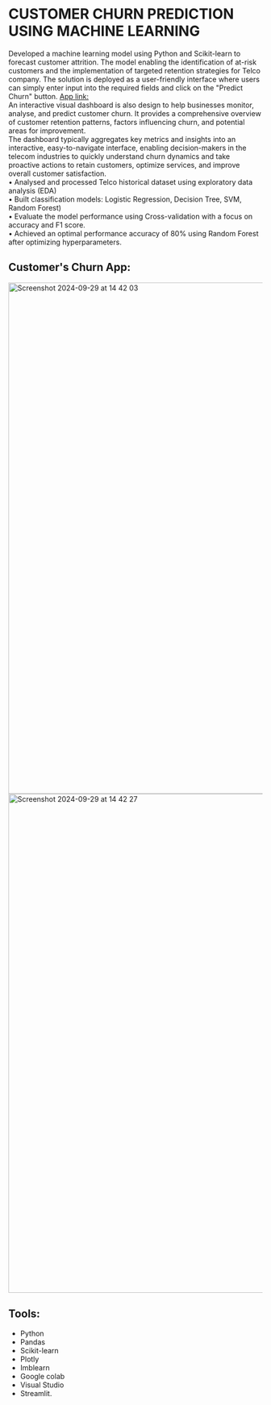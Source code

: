 #  CUSTOMER CHURN PREDICTION USING MACHINE LEARNING
Developed a machine learning model using Python and Scikit-learn to forecast customer attrition. The model enabling the identification of at-risk customers and the implementation of targeted retention strategies for Telco company. The solution is deployed as a user-friendly interface where users can simply enter input into the required fields and click on the "Predict Churn" button. [App link:](https://predicting-customer-churn-using-machine-learning.streamlit.app/)  
An interactive visual dashboard is also design to help businesses monitor, analyse, and predict customer churn. It provides a comprehensive overview of customer retention patterns, factors influencing churn, and potential areas for improvement.  
The dashboard typically aggregates key metrics and insights into an interactive, easy-to-navigate interface, enabling decision-makers in the telecom industries to quickly understand churn dynamics and take proactive actions to retain customers, optimize services, and improve overall customer satisfaction.  
•	Analysed and processed Telco historical dataset using exploratory data analysis (EDA)  
•	Built classification models: Logistic Regression, Decision Tree, SVM, Random Forest)  
•	Evaluate the model performance using Cross-validation with a focus on accuracy and F1 score.  
•	Achieved an optimal performance accuracy of 80% using Random Forest after optimizing hyperparameters.  
## Customer's Churn App:  
<img width="1014" alt="Screenshot 2024-09-29 at 14 42 03" src="https://github.com/user-attachments/assets/ce88d4bd-1b43-4a15-aa2a-ce855302459a">  
<img width="990" alt="Screenshot 2024-09-29 at 14 42 27" src="https://github.com/user-attachments/assets/679bec18-a3ba-457b-b6ae-ec97aa3c8176">

## Tools:  
- Python  
- Pandas  
- Scikit-learn  
- Plotly  
- Imblearn  
- Google colab
- Visual Studio 
- Streamlit.

